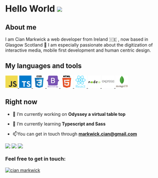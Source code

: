 # **Hello World** <img src="https://c.tenor.com/jPYNf2GLrB8AAAAd/earth-earthday.gif" width="30px"/>

## About me

I am Cian Markwick a web developer from Ireland 🇮🇪 , now based in Glasgow Scotland 🏴󠁧󠁢󠁳󠁣󠁴󠁿 
I am especially passionate about the digitization of interactive media, mobile first development and human centric design. 

## My languages and tools
<p align="left">
  <a
    href="https://developer.mozilla.org/en-US/docs/Web/JavaScript"
    target="_blank"
    rel="noreferrer"
  >
    <img
      src="https://raw.githubusercontent.com/devicons/devicon/master/icons/javascript/javascript-original.svg"
      alt="javascript"
      width="40"
      height="40"
    />
  </a>
  <a href="https://www.typescriptlang.org/" target="_blank" rel="noreferrer">
    <img
      src="https://raw.githubusercontent.com/devicons/devicon/master/icons/typescript/typescript-original.svg"
      alt="typescript"
      width="40"
      height="40"
    />
  </a>
<a href="https://www.w3schools.com/css/" target="_blank" rel="noreferrer">
    <img
      src="https://raw.githubusercontent.com/devicons/devicon/master/icons/css3/css3-original-wordmark.svg"
      alt="css3"
      width="40"
      height="40"
    />
  </a>
  <a href="https://getbootstrap.com" target="_blank" rel="noreferrer">
    <img
      src="https://raw.githubusercontent.com/devicons/devicon/master/icons/bootstrap/bootstrap-plain-wordmark.svg"
      alt="bootstrap"
      width="40"
      height="40"
    />
  </a>
  <a href="https://www.w3.org/html/" target="_blank" rel="noreferrer">
    <img
      src="https://raw.githubusercontent.com/devicons/devicon/master/icons/html5/html5-original-wordmark.svg"
      alt="html5"
      width="40"
      height="40"
    />
  </a>
  <a href="https://reactjs.org/" target="_blank" rel="noreferrer">
    <img
      src="https://raw.githubusercontent.com/devicons/devicon/master/icons/react/react-original-wordmark.svg"
      alt="react"
      width="40"
      height="40"
    />
  </a>
  <a href="https://nodejs.org" target="_blank" rel="noreferrer">
    <img
      src="https://raw.githubusercontent.com/devicons/devicon/master/icons/nodejs/nodejs-original-wordmark.svg"
      alt="nodejs"
      width="40"
      height="40"
    />
  </a>
  <a href="https://expressjs.com" target="_blank" rel="noreferrer">
    <img
      src="https://raw.githubusercontent.com/devicons/devicon/master/icons/express/express-original-wordmark.svg"
      alt="express"
      width="40"
      height="40"
    />
  </a>
  <a href="https://www.mongodb.com/" target="_blank" rel="noreferrer">
    <img
      src="https://raw.githubusercontent.com/devicons/devicon/master/icons/mongodb/mongodb-original-wordmark.svg"
      alt="mongodb"
      width="40"
      height="40"
    />
  </a>
</p>

## Right now  

- 🔭 I’m currently working on **Odyssey a virtual table top**

- 🌱 I’m currently learning **Typescript and Sass**

- 📫You can get in touch through **markwick.cian@gmail.com**
  

<img align="center" src="https://github-readme-stats.vercel.app/api?username=CianMW&show_icons=true&theme=radical" />
<img align="center"  src="https://github-readme-stats.vercel.app/api/top-langs/?username=CianMW&theme=radical&layout=compact" />  
<img align="center" src="https://github-readme-streak-stats.herokuapp.com/?user=CianMW&theme=radical&hide_border=true&stroke=0000&background=060A0CD0">
  
    
<h3 align="left">Feel free to get in touch:</h3>
<p align="left">
<a href="https://linkedin.com/in/cian-markwick-002848141" target="blank"><img align="center" src="https://raw.githubusercontent.com/rahuldkjain/github-profile-readme-generator/master/src/images/icons/Social/linked-in-alt.svg" alt="cian markwick" height="30" width="40" /></a>
</p>
  

